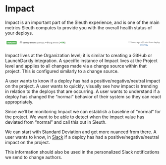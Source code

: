 # Impact

Impact is an important part of the Sleuth experience, and is one of the main metrics Sleuth computes to provide you with the overall health status of your deploys. 

![Example of Impact on a deploy](.gitbook/assets/impact-banner.png)

Impact lives at the Organization level; it is similar to creating a GitHub or LaunchDarkly integration. A specific instance of Impact lives at the Project level and applies to all changes made via a change source within that project. This is configured similarly to a change source.

A user wants to know if a deploy has had a positive/negative/neutral impact on the project. A user wants to quickly, visually see how impact is trending in relation to the deploys that are occurring. A user wants to understand if a deploy has changed the “normal” behavior of their system so they can react appropriately.

Since we’ll be monitoring Impact we can establish a baseline of “normal” for the project. We want to be able to detect when the impact value has deviated from “normal” and call this out in Sleuth.

We can start with Standard Deviation and get more nuanced from there. A user wants to know, in [Slack](dashboard/integrations/slack.md) if a deploy has had a positive/negative/neutral impact on the project.

This information should also be used in the personalized Slack notifications we send to change authors. 

